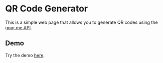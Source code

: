 # QR Code Generator

This is a simple web page that allows you to generate QR codes using the [goqr.me API](https://goqr.me/api/).

## Demo

Try the demo [here](https://cuerre-23.netlify.app).
